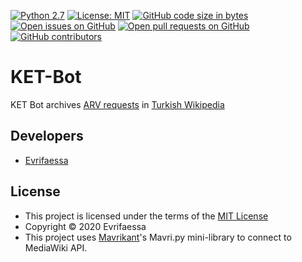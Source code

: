 [![Python 2.7](https://img.shields.io/badge/python-2.7-blue.svg)](https://www.python.org/downloads/release/python-270/) [![License: MIT](https://img.shields.io/badge/License-MIT-yellow.svg)](https://opensource.org/licenses/MIT) [![GitHub code size in bytes](https://img.shields.io/github/languages/code-size/Turkce-Vikipedi-Yazilim-Deposu/KET-Bot?color=green)](https://github.com/Turkce-Vikipedi-Yazilim-Deposu/KET-Bot) [![Open issues on GitHub](https://img.shields.io/github/issues-raw/Turkce-Vikipedi-Yazilim-Deposu/KET-Bot)](https://github.com/Turkce-Vikipedi-Yazilim-Deposu/KET-Bot/issues) [![Open pull requests on GitHub](https://img.shields.io/github/issues-pr-raw/Turkce-Vikipedi-Yazilim-Deposu/KET-Bot)](https://github.com/Turkce-Vikipedi-Yazilim-Deposu/KET-Bot/pulls) [![GitHub contributors](https://img.shields.io/github/contributors/Turkce-Vikipedi-Yazilim-Deposu/KET-Bot)](https://github.com/Turkce-Vikipedi-Yazilim-Deposu/KET-Bot/graphs/contributors) 

# KET-Bot
KET Bot archives [ARV requests](https://tr.wikipedia.org/wiki/VP:KET) in [Turkish Wikipedia](https://tr.wikipedia.org/wiki/T%C3%BCrk%C3%A7e%20Vikipedi)

## Developers
* [Evrifaessa](https://tr.wikipedia.org/wiki/User:Evrifaessa)

## License
* This project is licensed under the terms of the [MIT License](https://choosealicense.com/licenses/mit/)
* Copyright © 2020 Evrifaessa
* This project uses [Mavrikant](https://tr.wikipedia.org/wiki/User:Mavrikant)'s Mavri.py mini-library to connect to MediaWiki API.
